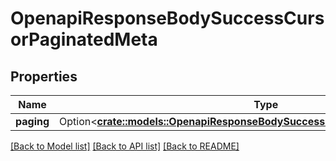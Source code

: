 # OpenapiResponseBodySuccessCursorPaginatedMeta

## Properties

Name | Type | Description | Notes
------------ | ------------- | ------------- | -------------
**paging** | Option<[**crate::models::OpenapiResponseBodySuccessCursorPaginatedMetaPaging**](openapi_ResponseBodySuccessCursorPaginated_meta_paging.md)> |  | [optional]

[[Back to Model list]](../README.md#documentation-for-models) [[Back to API list]](../README.md#documentation-for-api-endpoints) [[Back to README]](../README.md)



